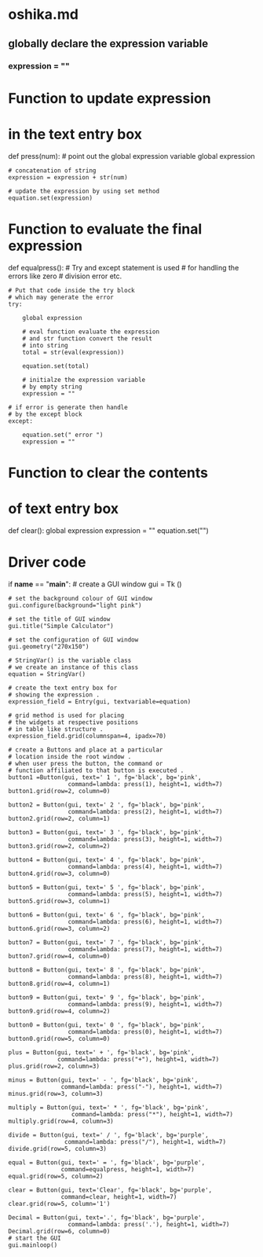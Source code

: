 # oshika.md
## globally declare the expression variable
### expression = ""


# Function to update expression
# in the text entry box
def press(num):
    # point out the global expression variable
    global expression

    # concatenation of string
    expression = expression + str(num)

    # update the expression by using set method
    equation.set(expression)


# Function to evaluate the final expression
def equalpress():
    # Try and except statement is used
    # for handling the errors like zero
    # division error etc.

    # Put that code inside the try block
    # which may generate the error
    try:

        global expression

        # eval function evaluate the expression
        # and str function convert the result
        # into string
        total = str(eval(expression))

        equation.set(total)

        # initialze the expression variable
        # by empty string
        expression = ""

    # if error is generate then handle
    # by the except block
    except:

        equation.set(" error ")
        expression = ""


# Function to clear the contents
# of text entry box
def clear():
    global expression
    expression = ""
    equation.set("")


# Driver code
if __name__ == "__main__":
    # create a GUI window
    gui = Tk ()

    # set the background colour of GUI window
    gui.configure(background="light pink")

    # set the title of GUI window
    gui.title("Simple Calculator")

    # set the configuration of GUI window
    gui.geometry("270x150")

    # StringVar() is the variable class
    # we create an instance of this class
    equation = StringVar()

    # create the text entry box for
    # showing the expression .
    expression_field = Entry(gui, textvariable=equation)

    # grid method is used for placing
    # the widgets at respective positions
    # in table like structure .
    expression_field.grid(columnspan=4, ipadx=70)

    # create a Buttons and place at a particular
    # location inside the root window .
    # when user press the button, the command or
    # function affiliated to that button is executed .
    button1 =Button(gui, text=' 1 ', fg='black', bg='pink',
                     command=lambda: press(1), height=1, width=7)
    button1.grid(row=2, column=0)

    button2 = Button(gui, text=' 2 ', fg='black', bg='pink',
                     command=lambda: press(2), height=1, width=7)
    button2.grid(row=2, column=1)

    button3 = Button(gui, text=' 3 ', fg='black', bg='pink',
                     command=lambda: press(3), height=1, width=7)
    button3.grid(row=2, column=2)

    button4 = Button(gui, text=' 4 ', fg='black', bg='pink',
                     command=lambda: press(4), height=1, width=7)
    button4.grid(row=3, column=0)

    button5 = Button(gui, text=' 5 ', fg='black', bg='pink',
                     command=lambda: press(5), height=1, width=7)
    button5.grid(row=3, column=1)

    button6 = Button(gui, text=' 6 ', fg='black', bg='pink',
                     command=lambda: press(6), height=1, width=7)
    button6.grid(row=3, column=2)

    button7 = Button(gui, text=' 7 ', fg='black', bg='pink',
                     command=lambda: press(7), height=1, width=7)
    button7.grid(row=4, column=0)

    button8 = Button(gui, text=' 8 ', fg='black', bg='pink',
                     command=lambda: press(8), height=1, width=7)
    button8.grid(row=4, column=1)

    button9 = Button(gui, text=' 9 ', fg='black', bg='pink',
                     command=lambda: press(9), height=1, width=7)
    button9.grid(row=4, column=2)

    button0 = Button(gui, text=' 0 ', fg='black', bg='pink',
                     command=lambda: press(0), height=1, width=7)
    button0.grid(row=5, column=0)

    plus = Button(gui, text=' + ', fg='black', bg='pink',
                  command=lambda: press("+"), height=1, width=7)
    plus.grid(row=2, column=3)

    minus = Button(gui, text=' - ', fg='black', bg='pink',
                   command=lambda: press("-"), height=1, width=7)
    minus.grid(row=3, column=3)

    multiply = Button(gui, text=' * ', fg='black', bg='pink',
                      command=lambda: press("*"), height=1, width=7)
    multiply.grid(row=4, column=3)

    divide = Button(gui, text=' / ', fg='black', bg='purple',
                    command=lambda: press("/"), height=1, width=7)
    divide.grid(row=5, column=3)

    equal = Button(gui, text=' = ', fg='black', bg='purple',
                   command=equalpress, height=1, width=7)
    equal.grid(row=5, column=2)

    clear = Button(gui, text='Clear', fg='black', bg='purple',
                   command=clear, height=1, width=7)
    clear.grid(row=5, column='1')

    Decimal = Button(gui, text='.', fg='black', bg='purple',
                     command=lambda: press('.'), height=1, width=7)
    Decimal.grid(row=6, column=0)
    # start the GUI
    gui.mainloop()


